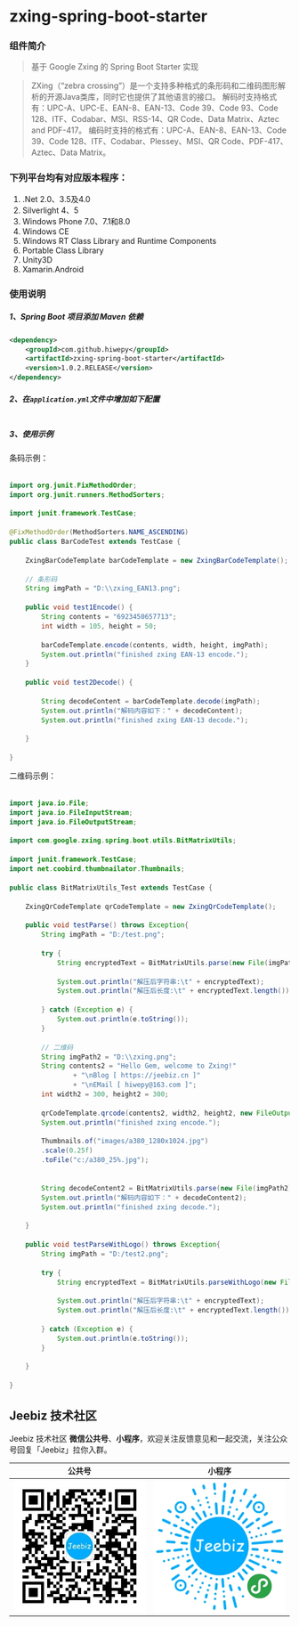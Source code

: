 # zxing-spring-boot-starter

### 组件简介

> 基于 Google Zxing 的 Spring Boot Starter 实现

> ZXing（“zebra crossing”）是一个支持多种格式的条形码和二维码图形解析的开源Java类库，同时它也提供了其他语言的接口。
> 解码时支持格式有：UPC-A、UPC-E、EAN-8、EAN-13、Code 39、Code 93、Code 128、ITF、Codabar、MSI、RSS-14、QR Code、Data Matrix、Aztec and PDF-417。
> 编码时支持的格式有：UPC-A、EAN-8、EAN-13、Code 39、Code 128、ITF、Codabar、Plessey、MSI、QR Code、PDF-417、Aztec、Data Matrix。

### 下列平台均有对应版本程序：

1. .Net 2.0、3.5及4.0
1. Silverlight 4、5
1. Windows Phone 7.0、7.1和8.0
1. Windows CE
1. Windows RT Class Library and Runtime Components
1. Portable Class Library
1. Unity3D
1. Xamarin.Android

### 使用说明

##### 1、Spring Boot 项目添加 Maven 依赖

``` xml
<dependency>
	<groupId>com.github.hiwepy</groupId>
	<artifactId>zxing-spring-boot-starter</artifactId>
	<version>1.0.2.RELEASE</version>
</dependency>
```

##### 2、在`application.yml`文件中增加如下配置

```yaml
```

##### 3、使用示例

条码示例：

```java

import org.junit.FixMethodOrder;
import org.junit.runners.MethodSorters;

import junit.framework.TestCase;

@FixMethodOrder(MethodSorters.NAME_ASCENDING)
public class BarCodeTest extends TestCase {

    ZxingBarCodeTemplate barCodeTemplate = new ZxingBarCodeTemplate();

    // 条形码
    String imgPath = "D:\\zxing_EAN13.png";

    public void test1Encode() {
        String contents = "6923450657713";
        int width = 105, height = 50;

        barCodeTemplate.encode(contents, width, height, imgPath);
        System.out.println("finished zxing EAN-13 encode.");
    }

    public void test2Decode() {

        String decodeContent = barCodeTemplate.decode(imgPath);
        System.out.println("解码内容如下：" + decodeContent);
        System.out.println("finished zxing EAN-13 decode.");

    }

}

```

二维码示例：

```java

import java.io.File;
import java.io.FileInputStream;
import java.io.FileOutputStream;

import com.google.zxing.spring.boot.utils.BitMatrixUtils;

import junit.framework.TestCase;
import net.coobird.thumbnailator.Thumbnails;

public class BitMatrixUtils_Test extends TestCase {

	ZxingQrCodeTemplate qrCodeTemplate = new ZxingQrCodeTemplate();

	public void testParse() throws Exception{
		String imgPath = "D:/test.png";

		try {
			String encryptedText = BitMatrixUtils.parse(new File(imgPath)).getText();

			System.out.println("解压后字符串:\t" + encryptedText);
			System.out.println("解压后长度:\t" + encryptedText.length());

		} catch (Exception e) {
		    System.out.println(e.toString());
		}

		// 二维码
		String imgPath2 = "D:\\zxing.png";
		String contents2 = "Hello Gem, welcome to Zxing!"
				+ "\nBlog [ https://jeebiz.cn ]"
				+ "\nEMail [ hiwepy@163.com ]";
		int width2 = 300, height2 = 300;

		qrCodeTemplate.qrcode(contents2, width2, height2, new FileOutputStream(imgPath2));
		System.out.println("finished zxing encode.");

		Thumbnails.of("images/a380_1280x1024.jpg")
	    .scale(0.25f)
	    .toFile("c:/a380_25%.jpg");


		String decodeContent2 = BitMatrixUtils.parse(new File(imgPath2)).getText();
		System.out.println("解码内容如下：" + decodeContent2);
		System.out.println("finished zxing decode.");

	}

	public void testParseWithLogo() throws Exception{
		String imgPath = "D:/test2.png";

		try {
			String encryptedText = BitMatrixUtils.parseWithLogo(new FileInputStream(imgPath)).getText();

			System.out.println("解压后字符串:\t" + encryptedText);
			System.out.println("解压后长度:\t" + encryptedText.length());

		} catch (Exception e) {
		    System.out.println(e.toString());
		}

	}

}
```

## Jeebiz 技术社区

Jeebiz 技术社区 **微信公共号**、**小程序**，欢迎关注反馈意见和一起交流，关注公众号回复「Jeebiz」拉你入群。

|公共号|小程序|
|---|---|
| ![](https://raw.githubusercontent.com/hiwepy/static/main/images/qrcode_for_gh_1d965ea2dfd1_344.jpg)| ![](https://raw.githubusercontent.com/hiwepy/static/main/images/gh_09d7d00da63e_344.jpg)|


